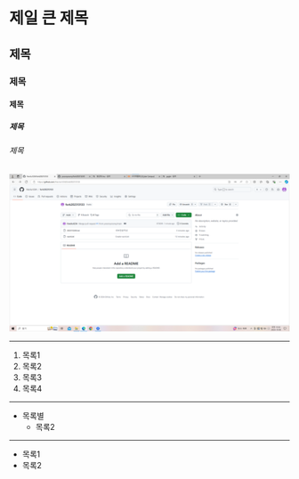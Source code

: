 # 제일 큰 제목
## 제목
### 제목
#### 제목
##### 제목
###### 제목

![실습캡처](./1212.png)

* * *

1. 목록1
2. 목록2
4. 목록3
5. 목록4

***

* 목록별
  * 목록2

- - -
 
- 목록1
 - 목록2
